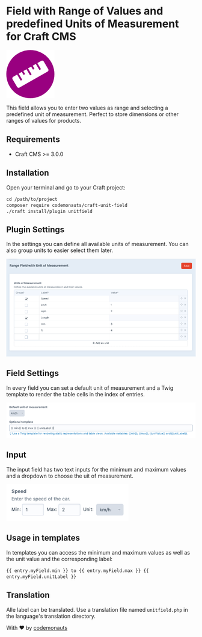 # Field with Range of Values and predefined Units of Measurement for Craft CMS

![Icon](resources/unitfield.png)

This field allows you to enter two values as range and selecting a predefined unit of measurement. Perfect to store dimensions or other ranges of values for products.

## Requirements

 * Craft CMS >= 3.0.0

## Installation

Open your terminal and go to your Craft project:

``` shell
cd /path/to/project
composer require codemonauts/craft-unit-field
./craft install/plugin unitfield
```

## Plugin Settings

In the settings you can define all available units of measurement. You can also group units to easier select them later.

![Plugin settings](resources/plugin-settings.png)

## Field Settings

In every field you can set a default unit of measurement and a Twig template to render the table cells in the index of entries.

![Field settings](resources/field-settings.png)

## Input

The input field has two text inputs for the minimum and maximum values and a dropdown to choose the uit of measurement.

![Input](resources/input.png)

## Usage in templates

In templates you can access the minimum and maximum values as well as the unit value and the corresponding label:

```twig
{{ entry.myField.min }} to {{ entry.myField.max }} {{ entry.myField.unitLabel }}
```

## Translation

Alle label can be translated. Use a translation file named `unitfield.php` in the language's translation directory. 

With ❤ by [codemonauts](https://codemonauts.com)
